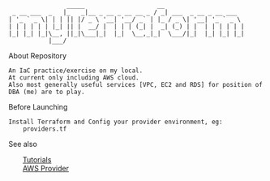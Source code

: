 

                    _____                    __                      
     _ __ ___  _   |_   _|__ _ __ _ __ __ _ / _| ___  _ __ _ __ ___  
    | '_ ` _ \| | | || |/ _ \ '__| '__/ _` | |_ / _ \| '__| '_ ` _ \ 
    | | | | | | |_| || |  __/ |  | | | (_| |  _| (_) | |  | | | | | |
    |_| |_| |_|\__, ||_|\___|_|  |_|  \__,_|_|  \___/|_|  |_| |_| |_|
               |___/                                                 


About Repository

    An IaC practice/exercise on my local.
    At current only including AWS cloud.
    Also most generally useful services [VPC, EC2 and RDS] for position of DBA (me) are to play.

Before Launching

    Install Terraform and Config your provider environment, eg:
        providers.tf

See also

&ensp;&ensp;&ensp;&ensp;[Tutorials](https://developer.hashicorp.com/terraform/tutorials)  
&ensp;&ensp;&ensp;&ensp;[AWS Provider](https://registry.terraform.io/providers/hashicorp/aws/latest/docs)
